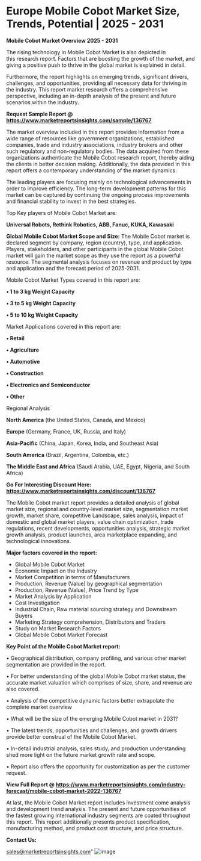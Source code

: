 # Europe Mobile Cobot Market Size, Trends, Potential | 2025 - 2031

<Strong> Mobile Cobot Market Overview 2025 - 2031</strong>

The rising technology in Mobile Cobot Market is also depicted in this research report. Factors that are boosting the growth of the market, and giving a positive push to thrive in the global market is explained in detail.

Furthermore, the report highlights on emerging trends, significant drivers, challenges, and opportunities, providing all necessary data for thriving in the industry. This report market research offers a comprehensive perspective, including an in-depth analysis of the present and future scenarios within the industry.

<strong>Request Sample Report @ <a href=https://www.marketreportsinsights.com/sample/136767>https://www.marketreportsinsights.com/sample/136767</a></strong>

The market overview included in this report provides information from a wide range of resources like government organizations, established companies, trade and industry associations, industry brokers and other such regulatory and non-regulatory bodies. The data acquired from these organizations authenticate the Mobile Cobot research report, thereby aiding the clients in better decision making. Additionally, the data provided in this report offers a contemporary understanding of the market dynamics.

The leading players are focusing mainly on technological advancements in order to improve efficiency. The long-term development patterns for this market can be captured by continuing the ongoing process improvements and financial stability to invest in the best strategies.

Top Key players of Mobile Cobot Market are:

<strong>Universal Robots, Rethink Robotics, ABB, Fanuc, KUKA, Kawasaki</strong>

<strong><b>Global Mobile Cobot Market Scope and Size:</b></strong>
The Mobile Cobot market is declared segment by company, region (country), type, and application. Players, stakeholders, and other participants in the global Mobile Cobot market will gain the market scope as they use the report as a powerful resource. The segmental analysis focuses on revenue and product by type and application and the forecast period of 2025-2031.

Mobile Cobot Market Types covered in this report are:

<strong>• 1 to 3 kg Weight Capacity

• 3 to 5 kg Weight Capacity

• 5 to 10 kg Weight Capacity</strong>

Market Applications covered in this report are:

<strong>• Retail

• Agriculture

• Automotive

• Construction

• Electronics and Semiconductor

• Other</strong> 

Regional Analysis

<strong>North America</strong> (the United States, Canada, and Mexico)

<strong>Europe</strong> (Germany, France, UK, Russia, and Italy)

<strong>Asia-Pacific</strong> (China, Japan, Korea, India, and Southeast Asia)

<strong>South America</strong> (Brazil, Argentina, Colombia, etc.)

<strong>The Middle East and Africa</strong> (Saudi Arabia, UAE, Egypt, Nigeria, and South Africa)

<strong>Go For Interesting Discount Here: <a href=https://www.marketreportsinsights.com/discount/136767>https://www.marketreportsinsights.com/discount/136767</a></strong>

The Mobile Cobot market report provides a detailed analysis of global market size, regional and country-level market size, segmentation market growth, market share, competitive Landscape, sales analysis, impact of domestic and global market players, value chain optimization, trade regulations, recent developments, opportunities analysis, strategic market growth analysis, product launches, area marketplace expanding, and technological innovations.

<strong><b>Major factors covered in the report:</b></strong>
<ul>
  <li>Global Mobile Cobot Market </li>
  <li>Economic Impact on the Industry</li>
  <li>Market Competition in terms of Manufacturers</li>
  <li>Production, Revenue (Value) by geographical segmentation</li>
  <li>Production, Revenue (Value), Price Trend by Type</li>
  <li>Market Analysis by Application</li>
  <li>Cost Investigation</li>
  <li>Industrial Chain, Raw material sourcing strategy and Downstream Buyers</li>
  <li>Marketing Strategy comprehension, Distributors and Traders</li>
  <li>Study on Market Research Factors</li>
  <li>Global Mobile Cobot Market Forecast</li>
</ul>

<strong><b>Key Point of the Mobile Cobot Market report:</b></strong>

• Geographical distribution, company profiling, and various other market segmentation are provided in the report.

• For better understanding of the global Mobile Cobot market status, the accurate market valuation which comprises of size, share, and revenue are also covered.

• Analysis of the competitive dynamic factors better extrapolate the complete market overview

• What will be the size of the emerging Mobile Cobot market in 2031?

• The latest trends, opportunities and challenges, and growth drivers provide better construal of the Mobile Cobot Market.

• In-detail industrial analysis, sales study, and production understanding shed more light on the future market growth rate and scope.

• Report also offers the opportunity for customization as per the customer request.

<strong><b>View Full Report @ <a href=https://www.marketreportsinsights.com/industry-forecast/mobile-cobot-market-2022-136767>https://www.marketreportsinsights.com/industry-forecast/mobile-cobot-market-2022-136767</a></b></strong>


At last, the Mobile Cobot Market report includes investment come analysis and development trend analysis. The present and future opportunities of the fastest growing international industry segments are coated throughout this report. This report additionally presents product specification, manufacturing method, and product cost structure, and price structure.

<strong>Contact Us:</strong>

sales@marketreportsinsights.com"
![image](https://github.com/user-attachments/assets/94fa3b95-4d8d-4f4d-944d-85e2cb090776)
